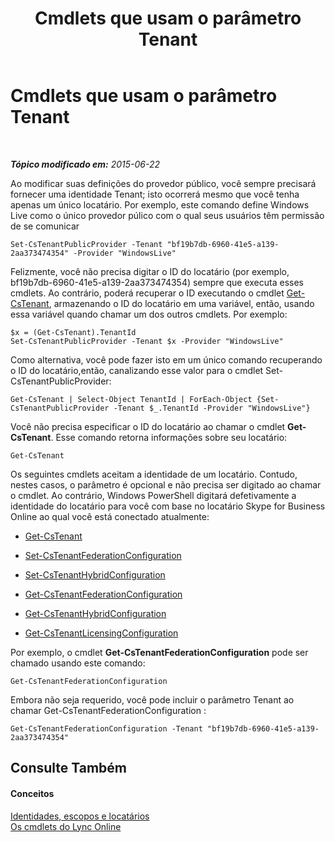 ﻿---
title: Cmdlets que usam o parâmetro Tenant
TOCTitle: Cmdlets que usam o parâmetro Tenant
ms:assetid: e7fe7c12-fbe0-49c1-9e8c-eef6958f27d0
ms:mtpsurl: https://technet.microsoft.com/pt-br/library/Dn362850(v=OCS.15)
ms:contentKeyID: 56270482
ms.date: 06/02/2017
mtps_version: v=OCS.15
ms.translationtype: HT
---

# Cmdlets que usam o parâmetro Tenant

 

_**Tópico modificado em:** 2015-06-22_

Ao modificar suas definições do provedor público, você sempre precisará fornecer uma identidade Tenant; isto ocorrerá mesmo que você tenha apenas um único locatário. Por exemplo, este comando define Windows Live como o único provedor púlico com o qual seus usuários têm permissão de se comunicar

    Set-CsTenantPublicProvider -Tenant "bf19b7db-6960-41e5-a139-2aa373474354" -Provider "WindowsLive"

Felizmente, você não precisa digitar o ID do locatário (por exemplo, bf19b7db-6960-41e5-a139-2aa373474354) sempre que executa esses cmdlets. Ao contrário, poderá recuperar o ID executando o cmdlet [Get-CsTenant](get-cstenant.md), armazenando o ID do locatário em uma variável, então, usando essa variável quando chamar um dos outros cmdlets. Por exemplo:

    $x = (Get-CsTenant).TenantId
    Set-CsTenantPublicProvider -Tenant $x -Provider "WindowsLive"

Como alternativa, você pode fazer isto em um único comando recuperando o ID do locatário,então, canalizando esse valor para o cmdlet Set-CsTenantPublicProvider:

    Get-CsTenant | Select-Object TenantId | ForEach-Object {Set-CsTenantPublicProvider -Tenant $_.TenantId -Provider "WindowsLive"}

Você não precisa especificar o ID do locatário ao chamar o cmdlet **Get-CsTenant**. Esse comando retorna informações sobre seu locatário:

    Get-CsTenant

Os seguintes cmdlets aceitam a identidade de um locatário. Contudo, nestes casos, o parâmetro é opcional e não precisa ser digitado ao chamar o cmdlet. Ao contrário, Windows PowerShell digitará defetivamente a identidade do locatário para você com base no locatário Skype for Business Online ao qual você está conectado atualmente:

  - [Get-CsTenant](get-cstenant.md)

  - [Set-CsTenantFederationConfiguration](set-cstenantfederationconfiguration.md)

  - [Set-CsTenantHybridConfiguration](set-cstenanthybridconfiguration.md)

  - [Get-CsTenantFederationConfiguration](get-cstenantfederationconfiguration.md)

  - [Get-CsTenantHybridConfiguration](get-cstenanthybridconfiguration.md)

  - [Get-CsTenantLicensingConfiguration](get-cstenantlicensingconfiguration.md)

Por exemplo, o cmdlet **Get-CsTenantFederationConfiguration** pode ser chamado usando este comando:

    Get-CsTenantFederationConfiguration

Embora não seja requerido, você pode incluir o parâmetro Tenant ao chamar Get-CsTenantFederationConfiguration :

    Get-CsTenantFederationConfiguration -Tenant "bf19b7db-6960-41e5-a139-2aa373474354"

## Consulte Também

#### Conceitos

[Identidades, escopos e locatários](identities-scopes-and-tenants-in-skype-for-business-online.md)  
[Os cmdlets do Lync Online](the-skype-for-business-online-cmdlets.md)

